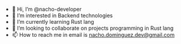 - 👋 Hi, I’m @nacho-developer
- 👀 I’m interested in Backend technologies 
- 🌱 I’m currently learning Rust lang
- 💞️ I’m looking to collaborate on projects programming in Rust lang
- 📫 How to reach me in email is nacho.dominguez.dev@gmail.com
